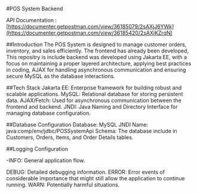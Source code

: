 #POS System Backend

API Documentation : [https://documenter.getpostman.com/view/36185079/2sAXjJ6YWk](https://documenter.getpostman.com/view/36185420/2sAXjKZrqN)

##Introduction
The POS System is designed to manage customer orders, inventory, and sales efficiently. The frontend has already been developed, This repositry is include backend was developed using Jakarta EE, with a focus on maintaining a proper layered architecture, applying best practices in coding, AJAX for handling asynchronous communication and ensuring secure MySQL as the database interactions.

##Tech Stack
Jakarta EE: Enterprise framework for building robust and scalable applications.
MySQL: Relational database for storing persistent data.
AJAX/Fetch: Used for asynchronous communication between the frontend and backend.
JNDI: Java Naming and Directory Interface for managing database configuration.

##Database Configuration
Database: MySQL
JNDI Name: java:comp/env/jdbc/POSSystemApi
Schema: The database include in Customers, Orders, Items, and Order Details tables.

##Logging Configuration

-INFO: General application flow.

DEBUG: Detailed debugging information.
ERROR: Error events of considerable importance that might still allow the application to continue running.
WARN: Potentially harmful situations.
